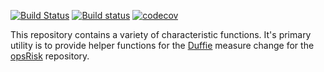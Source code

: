 [![Build Status](https://travis-ci.org/phillyfan1138/CharacteristicFunctions.svg?branch=master)](https://travis-ci.org/phillyfan1138/CharacteristicFunctions)
[![Build status](https://ci.appveyor.com/api/projects/status/teg0689hfk5qc5te?svg=true)](https://ci.appveyor.com/project/phillyfan1138/characteristicfunctions)
[![codecov](https://codecov.io/gh/phillyfan1138/CharacteristicFunctions/branch/master/graph/badge.svg)](https://codecov.io/gh/phillyfan1138/CharacteristicFunctions)

This repository contains a variety of characteristic functions.  It's primary utility is to provide helper functions for the [Duffie](http://web.stanford.edu/~duffie/dps.pdf) measure change for the [opsRisk](https://github.com/phillyfan1138/opsRisk) repository. 
